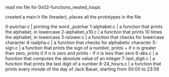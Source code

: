 read me file for 0x02-functions_nested_loops

created a main.h file (header), places all the prototypes in the file

0-putchar.c | printing the word _putchar
1-alphabet.c | a function that prints the alphabet, in lowercase
2-alphabet_x10.c | a function that prints 10 times the alphabet, in lowercase
3-islower.c | a function that checks for lowercase character
4-isalpha.c |  a function that checks for alphabetic character
5-sign.c | a function that prints the sign of a number, prints + if n is greater than zero, prints 0 if n is zero and prints - if n is less than zero
6-abs.c | a function that computes the absolute value of an integer
7-last_digit.c | a function that prints the last digit of a number
8-24_hours.c | a function that prints every minute of the day of Jack Bauer, starting from 00:00 to 23:59
